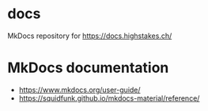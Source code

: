# docs

MkDocs repository for https://docs.highstakes.ch/

# MkDocs documentation

- https://www.mkdocs.org/user-guide/
- https://squidfunk.github.io/mkdocs-material/reference/
